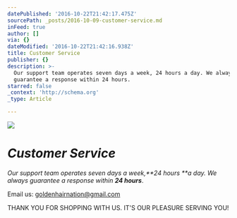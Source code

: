```yaml
---
datePublished: '2016-10-22T21:42:17.475Z'
sourcePath: _posts/2016-10-09-customer-service.md
inFeed: true
author: []
via: {}
dateModified: '2016-10-22T21:42:16.938Z'
title: Customer Service
publisher: {}
description: >-
  Our support team operates seven days a week, 24 hours a day. We always
  guarantee a response within 24 hours.
starred: false
_context: 'http://schema.org'
_type: Article

---
```

![](https://the-grid-user-content.s3-us-west-2.amazonaws.com/b5bfc6f3-1bbb-43ac-bb18-cc6f6563b957.jpg)

# _**Customer Service**_

_Our support team operates seven days a week,**24 hours **a day. We always guarantee a response within **24 hours**_.

Email us: goldenhairnation@gmail.com

THANK YOU FOR SHOPPING WITH US. IT'S OUR PLEASURE SERVING YOU!